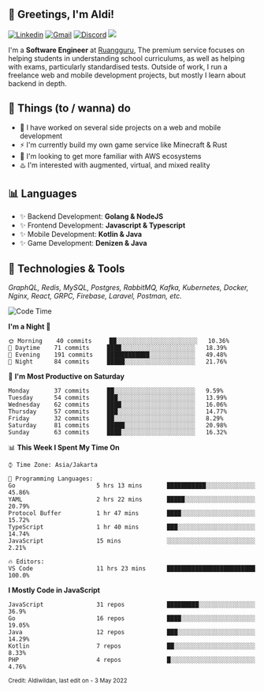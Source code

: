 <!-- Greetings -->
## 👋 Greetings, I'm Aldi!

<!-- Social Media -->
[![Linkedin](https://img.shields.io/badge/-aldiwildan-blue?style=flat&logo=Linkedin&logoColor=white)](https://www.linkedin.com/in/aldiwildan/)
[![Gmail](https://img.shields.io/badge/-aldiwild77@gmail.com-c14438?style=flat&logo=Gmail&logoColor=white)](mailto:aldiwild77@gmail.com)
[![Discord](https://img.shields.io/badge/-Chroma-5663F7?style=flat&logo=Discord&logoColor=white)](https://discord.gg/BUxraQ8)
![](https://komarev.com/ghpvc/?username=aldiwildan77&label=Visitor&color=2bbc8a)

<!-- Introduction -->
I'm a **Software Engineer** at [Ruangguru](https://ruangguru.com), The premium service focuses on helping students in understanding school curriculums, as well as helping with exams, particularly standardised tests. Outside of work, I run a freelance web and mobile development projects, but mostly I learn about backend in depth.

## 📃 Things (to / wanna) do
- 🐝 I have worked on several side projects on a web and mobile development
- ⚡ I'm currently build my own game service like Minecraft & Rust
- 🌱 I'm looking to get more familiar with AWS ecosystems
- ♨️ I'm interested with augmented, virtual, and mixed reality

## 📊 Languages
- ✨ Backend Development: **Golang & NodeJS**
- ✨ Frontend Development: **Javascript & Typescript**
- ✨ Mobile Development: **Kotlin & Java**
- ✨ Game Development: **Denizen & Java**

## 🔧 Technologies & Tools
*GraphQL, Redis, MySQL, Postgres, RabbitMQ, Kafka, Kubernetes, Docker, Nginx, React, GRPC, Firebase, Laravel, Postman, etc.*

<!--START_SECTION:waka-->
![Code Time](http://img.shields.io/badge/Code%20Time-0%20secs-blue)

**I'm a Night 🦉** 

```text
🌞 Morning    40 commits     ██░░░░░░░░░░░░░░░░░░░░░░░   10.36% 
🌆 Daytime    71 commits     ████░░░░░░░░░░░░░░░░░░░░░   18.39% 
🌃 Evening    191 commits    ████████████░░░░░░░░░░░░░   49.48% 
🌙 Night      84 commits     █████░░░░░░░░░░░░░░░░░░░░   21.76%

```
📅 **I'm Most Productive on Saturday** 

```text
Monday       37 commits     ██░░░░░░░░░░░░░░░░░░░░░░░   9.59% 
Tuesday      54 commits     ███░░░░░░░░░░░░░░░░░░░░░░   13.99% 
Wednesday    62 commits     ████░░░░░░░░░░░░░░░░░░░░░   16.06% 
Thursday     57 commits     ███░░░░░░░░░░░░░░░░░░░░░░   14.77% 
Friday       32 commits     ██░░░░░░░░░░░░░░░░░░░░░░░   8.29% 
Saturday     81 commits     █████░░░░░░░░░░░░░░░░░░░░   20.98% 
Sunday       63 commits     ████░░░░░░░░░░░░░░░░░░░░░   16.32%

```


📊 **This Week I Spent My Time On** 

```text
⌚︎ Time Zone: Asia/Jakarta

💬 Programming Languages: 
Go                       5 hrs 13 mins       ███████████░░░░░░░░░░░░░░   45.86% 
YAML                     2 hrs 22 mins       █████░░░░░░░░░░░░░░░░░░░░   20.79% 
Protocol Buffer          1 hr 47 mins        ████░░░░░░░░░░░░░░░░░░░░░   15.72% 
TypeScript               1 hr 40 mins        ███░░░░░░░░░░░░░░░░░░░░░░   14.74% 
JavaScript               15 mins             ░░░░░░░░░░░░░░░░░░░░░░░░░   2.21%

🔥 Editors: 
VS Code                  11 hrs 23 mins      █████████████████████████   100.0%

```

**I Mostly Code in JavaScript** 

```text
JavaScript               31 repos            █████████░░░░░░░░░░░░░░░░   36.9% 
Go                       16 repos            ████░░░░░░░░░░░░░░░░░░░░░   19.05% 
Java                     12 repos            ███░░░░░░░░░░░░░░░░░░░░░░   14.29% 
Kotlin                   7 repos             ██░░░░░░░░░░░░░░░░░░░░░░░   8.33% 
PHP                      4 repos             █░░░░░░░░░░░░░░░░░░░░░░░░   4.76%

```



<!--END_SECTION:waka-->

<sub>Credit: Aldiwildan, last edit on - 3 May 2022</sub>
